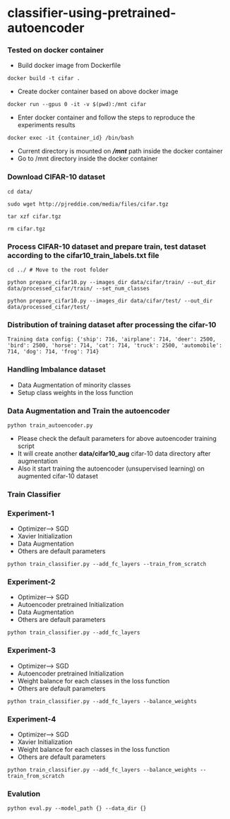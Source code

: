 # classifier-using-pretrained-autoencoder

### Tested on docker container

- Build docker image from Dockerfile
```
docker build -t cifar .
```

- Create docker container based on above docker image
```
docker run --gpus 0 -it -v $(pwd):/mnt cifar
```

- Enter docker container and follow the steps to reproduce the experiments results
```
docker exec -it {container_id} /bin/bash
```

- Current directory is mounted on ***/mnt*** path inside the docker container
- Go to /mnt directory inside the docker container


### Download CIFAR-10 dataset
```
cd data/

sudo wget http://pjreddie.com/media/files/cifar.tgz

tar xzf cifar.tgz

rm cifar.tgz
```

### Process CIFAR-10 dataset and prepare train, test dataset according to the cifar10_train_labels.txt file
```
cd ../ # Move to the root folder

python prepare_cifar10.py --images_dir data/cifar/train/ --out_dir data/processed_cifar/train/ --set_num_classes

python prepare_cifar10.py --images_dir data/cifar/test/ --out_dir data/processed_cifar/test/

```

### Distribution of training dataset after processing the cifar-10
```
Training data config: {'ship': 716, 'airplane': 714, 'deer': 2500, 'bird': 2500, 'horse': 714, 'cat': 714, 'truck': 2500, 'automobile': 714, 'dog': 714, 'frog': 714}
```

### Handling Imbalance dataset
- Data Augmentation of minority classes
- Setup class weights in the loss function

### Data Augmentation and Train the autoencoder

```
python train_autoencoder.py
```
- Please check the default parameters for above autoencoder training script
- It will create another **data/cifar10_aug** cifar-10 data directory after augmentation
- Also it start training the autoencoder (unsupervised learning) on augmented cifar-10 dataset

### Train Classifier

### Experiment-1
- Optimizer--> SGD
- Xavier Initialization
- Data Augmentation
- Others are default parameters

```
python train_classifier.py --add_fc_layers --train_from_scratch
```

### Experiment-2
- Optimizer--> SGD
- Autoencoder pretrained Initialization
- Data Augmentation
- Others are default parameters
```
python train_classifier.py --add_fc_layers
```

### Experiment-3
- Optimizer--> SGD
- Autoencoder pretrained Initialization
- Weight balance for each classes in the loss function
- Others are default parameters
```
python train_classifier.py --add_fc_layers --balance_weights
```

### Experiment-4
- Optimizer--> SGD
- Xavier Initialization
- Weight balance for each classes in the loss function
- Others are default parameters

```
python train_classifier.py --add_fc_layers --balance_weights --train_from_scratch
```

### Evalution

```
python eval.py --model_path {} --data_dir {}
```


